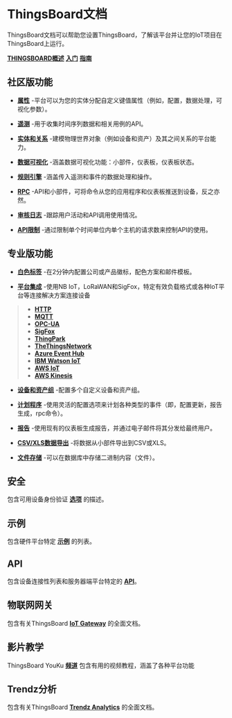 # ThingsBoard文档
ThingsBoard文档可以帮助您设置ThingsBoard，了解该平台并让您的IoT项目在ThingsBoard上运行。

[**THINGSBOARD概述**](https://github.com/thinksjay/ThingsBoardDocumentation/blob/master/%E6%96%87%E6%A1%A3%E9%A6%96%E9%A1%B5/0.1%20%E4%BB%80%E4%B9%88%E6%98%AFThingsBoard.md)  [**入门**](https://github.com/thinksjay/ThingsBoardDocumentation/blob/master/%E5%85%A5%E9%97%A8/0.%20%E5%85%A5%E9%97%A8.md)    [**指南**](https://github.com/thinksjay/ThingsBoardDocumentation/blob/master/%E6%8C%87%E5%8D%97/0.%20%20%E5%85%A5%E9%97%A8%E6%8C%87%E5%8D%97.md)   

## 社区版功能
+ [**属性**]() -平台可以为您的实体分配自定义键值属性（例如，配置，数据处理，可视化参数）。
+ [**遥测**]() -用于收集时间序列数据和相关用例的API。

+ [**实体和关系**]() -建模物理世界对象（例如设备和资产）及其之间关系的平台能力。

+ [**数据可视化**]() -涵盖数据可视化功能：小部件，仪表板，仪表板状态。

+ [**规则引擎**]() -涵盖传入遥测和事件的数据处理和操作。

+ [**RPC**]() -API和小部件，可将命令从您的应用程序和仪表板推送到设备，反之亦然。

+ [**审核日志**]() -跟踪用户活动和API调用使用情况。

+ [**API限制**]() -通过限制单个时间单位内单个主机的请求数来控制API的使用。

## 专业版功能

+ [**白色标签**]() -在2分钟内配置公司或产品徽标，配色方案和邮件模板。

+ [**平台集成**]() -使用NB IoT，LoRaWAN和SigFox，特定有效负载格式或各种IoT平台等连接解决方​​案连接设备

>+ [**HTTP**]()
>+ [**MQTT**]()
>+ [**OPC-UA**]()
>+ [**SigFox**]()
>+ [**ThingPark**]()
>+ [**TheThingsNetwork**]()
>+ [**Azure Event Hub**]()
>+ [**IBM Watson IoT**]()
>+ [**AWS IoT**]()
>+ [**AWS Kinesis**]()

+ [**设备和资产组**]() -配置多个自定义设备和资产组。

+ [**计划程序**]() -使用灵活的配置选项来计划各种类型的事件（即，配置更新，报告生成，rpc命令）。

+ [**报告**]() -使用现有的仪表板生成报告，并通过电子邮件将其分发给最终用户。

+ [**CSV/XLS数据导出**]() -将数据从小部件导出到CSV或XLS。

+ [**文件存储**]() -可以在数据库中存储二进制内容（文件）。

## 安全
包含可用设备身份验证 [**选项**]() 的描述。

## 示例
包含硬件平台特定 [**示例**]() 的列表。

## API
包含设备连接性列表和服务器端平台特定的 [**API**]()。

## 物联网网关
包含有关ThingsBoard [**IoT Gateway**]() 的全面文档。

## 影片教学
ThingsBoard YouKu [**频道**](https://i.youku.com/i/UMjkxNzg5NzQ0OA==?spm=a2hbt.13141534.1_1.d_2_2) 包含有用的视频教程，涵盖了各种平台功能

## Trendz分析
包含有关ThingsBoard [**Trendz Analytics**]() 的全面文档。

